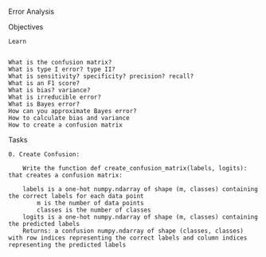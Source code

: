 Error Analysis

Objectives

    Learn


    What is the confusion matrix?
    What is type I error? type II?
    What is sensitivity? specificity? precision? recall?
    What is an F1 score?
    What is bias? variance?
    What is irreducible error?
    What is Bayes error?
    How can you approximate Bayes error?
    How to calculate bias and variance
    How to create a confusion matrix

Tasks

    0. Create Confusion:

        Write the function def create_confusion_matrix(labels, logits): that creates a confusion matrix:

        labels is a one-hot numpy.ndarray of shape (m, classes) containing the correct labels for each data point
            m is the number of data points
            classes is the number of classes
        logits is a one-hot numpy.ndarray of shape (m, classes) containing the predicted labels
        Returns: a confusion numpy.ndarray of shape (classes, classes) with row indices representing the correct labels and column indices representing the predicted labels

